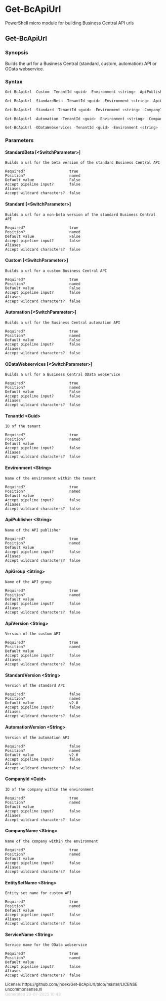 # Get-BcApiUrl

PowerShell micro module for building Business Central API urls

<a name="Get-BcApiUrl"></a>
## Get-BcApiUrl
### Synopsis
Builds the url for a Business Central (standard, custom, automation) API or OData webservice.
### Syntax
```powershell
Get-BcApiUrl -Custom -TenantId <guid> -Environment <string> -ApiPublisher <string> -ApiGroup <string> -ApiVersion <string> -CompanyId <guid> -EntitySetName <string> [<CommonParameters>]

Get-BcApiUrl -StandardBeta -TenantId <guid> -Environment <string> -ApiGroup <string> -CompanyId <guid> [<CommonParameters>]

Get-BcApiUrl -Standard -TenantId <guid> -Environment <string> -CompanyId <guid> [-StandardVersion <string>] [<CommonParameters>]

Get-BcApiUrl -Automation -TenantId <guid> -Environment <string> -CompanyId <guid> [-AutomationVersion <string>] [<CommonParameters>]

Get-BcApiUrl -ODataWebservices -TenantId <guid> -Environment <string> -CompanyName <string> -ServiceName <string> [<CommonParameters>]
```
### Parameters
#### StandardBeta [&lt;SwitchParameter&gt;]
    Builds a url for the beta version of the standard Business Central API
    
    Required?                    true
    Position?                    named
    Default value                False
    Accept pipeline input?       false
    Aliases                      
    Accept wildcard characters?  false
#### Standard [&lt;SwitchParameter&gt;]
    Builds a url for a non-beta version of the standard Business Central API
    
    Required?                    true
    Position?                    named
    Default value                False
    Accept pipeline input?       false
    Aliases                      
    Accept wildcard characters?  false
#### Custom [&lt;SwitchParameter&gt;]
    Builds a url for a custom Business Central API
    
    Required?                    true
    Position?                    named
    Default value                False
    Accept pipeline input?       false
    Aliases                      
    Accept wildcard characters?  false
#### Automation [&lt;SwitchParameter&gt;]
    Builds a url for the Business Central automation API
    
    Required?                    true
    Position?                    named
    Default value                False
    Accept pipeline input?       false
    Aliases                      
    Accept wildcard characters?  false
#### ODataWebservices [&lt;SwitchParameter&gt;]
    Builds a url for a Business Central OData webservice
    
    Required?                    true
    Position?                    named
    Default value                False
    Accept pipeline input?       false
    Aliases                      
    Accept wildcard characters?  false
#### TenantId &lt;Guid&gt;
    ID of the tenant
    
    Required?                    true
    Position?                    named
    Default value                
    Accept pipeline input?       false
    Aliases                      
    Accept wildcard characters?  false
#### Environment &lt;String&gt;
    Name of the environment within the tenant
    
    Required?                    true
    Position?                    named
    Default value                
    Accept pipeline input?       false
    Aliases                      
    Accept wildcard characters?  false
#### ApiPublisher &lt;String&gt;
    Name of the API publisher
    
    Required?                    true
    Position?                    named
    Default value                
    Accept pipeline input?       false
    Aliases                      
    Accept wildcard characters?  false
#### ApiGroup &lt;String&gt;
    Name of the API group
    
    Required?                    true
    Position?                    named
    Default value                
    Accept pipeline input?       false
    Aliases                      
    Accept wildcard characters?  false
#### ApiVersion &lt;String&gt;
    Version of the custom API
    
    Required?                    true
    Position?                    named
    Default value                
    Accept pipeline input?       false
    Aliases                      
    Accept wildcard characters?  false
#### StandardVersion &lt;String&gt;
    Version of the standard API
    
    Required?                    false
    Position?                    named
    Default value                v2.0
    Accept pipeline input?       false
    Aliases                      
    Accept wildcard characters?  false
#### AutomationVersion &lt;String&gt;
    Version of the automation API
    
    Required?                    false
    Position?                    named
    Default value                v2.0
    Accept pipeline input?       false
    Aliases                      
    Accept wildcard characters?  false
#### CompanyId &lt;Guid&gt;
    ID of the company within the environment
    
    Required?                    true
    Position?                    named
    Default value                
    Accept pipeline input?       false
    Aliases                      
    Accept wildcard characters?  false
#### CompanyName &lt;String&gt;
    Name of the company within the environment
    
    Required?                    true
    Position?                    named
    Default value                
    Accept pipeline input?       false
    Aliases                      
    Accept wildcard characters?  false
#### EntitySetName &lt;String&gt;
    Entity set name for custom API
    
    Required?                    true
    Position?                    named
    Default value                
    Accept pipeline input?       false
    Aliases                      
    Accept wildcard characters?  false
#### ServiceName &lt;String&gt;
    Service name for the OData webservice
    
    Required?                    true
    Position?                    named
    Default value                
    Accept pipeline input?       false
    Aliases                      
    Accept wildcard characters?  false
<div style='font-size:small'>License: https://github.com/jhoek/Get-BcApiUrl/blob/master/LICENSE</div>
<div style='font-size:small'>uncommonsense.nl</div>
<div style='font-size:small; color: #ccc'>Generated 23-07-2025 10:43</div>
